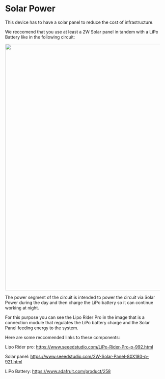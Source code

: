 # Solar Power

This device has to have a solar panel to reduce the cost of infrastructure.

We reccomend that you use at least a 2W Solar panel in tandem with a LiPo Battery like in the following circuit:

<img src="https://image.ibb.co/hpCnG8/Circuito_Agro.png" width="800">

The power segment of the circuit is intended to power the circuit via Solar Power during the day and then charge the LiPo battery so it can continue working at night.

For this purpose you can see the Lipo Rider Pro in the image that is a connection module that regulates the LiPo battery charge and the Solar Panel feeding energy to the system.

Here are some reccomended links to these components:

Lipo Rider pro: https://www.seeedstudio.com/LiPo-Rider-Pro-p-992.html

Solar panel: https://www.seeedstudio.com/2W-Solar-Panel-80X180-p-921.html

LiPo Battery: https://www.adafruit.com/product/258



